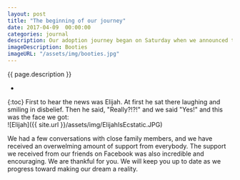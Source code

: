 ```yaml
---
layout: post
title: "The beginning of our journey"
date: 2017-04-09  00:00:00
categories: journal
description: Our adoption journey began on Saturday when we announced to close family and friends that the unquenchable desire in our hearts to adopt a baby girl was one that we are choosing to honor.
imageDescription: Booties
imageURL: "/assets/img/booties.jpg"
---
```


{{ page.description }}

- 
{:toc}
First to hear the news was Elijah. At first he sat there laughing and smiling in disbelief.  Then he said,
"Really?!?!" and we said "Yes!" and this was the face we got:  
![Elijah]({{ site.url }}/assets/img/ElijahIsEcstatic.JPG)  

We had a few conversations with close family members, and we have received an overwelming amount of support from everybody.  The support we received from our friends on Facebook was also incredible and 
encouraging.  We are thankful for you. We will keep you up to date as we progress toward making our dream a reality.
